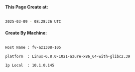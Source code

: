 
   
#### This Page Create at:

```bash

2025-03-09 - 08:28:26 UTC

```

#### Create By Machine:

```bash

Host Name : fv-az1308-105

platform  : Linux-6.8.0-1021-azure-x86_64-with-glibc2.39

Ip Local  : 10.1.0.145

```

